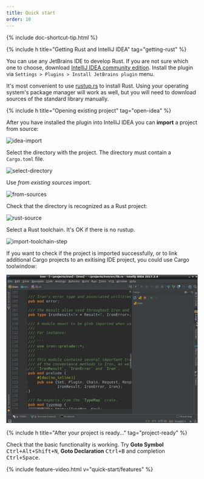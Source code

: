 ```yaml
---
title: Quick start
order: 10
---
```


{% include doc-shortcut-tip.html %}

{% include h title="Getting Rust and IntelliJ IDEA" tag="getting-rust" %}

You can use any JetBrains IDE to develop Rust. If you are not sure which one to
choose, download
[IntelliJ IDEA community edition](https://www.jetbrains.com/idea/). Install the
plugin via `Settings > Plugins > Install JetBrains plugin` menu.

It's most convenient to use [rustup.rs](https://rustup.rs/) to install Rust.
Using your operating system's package manager will work as well, but you will
need to download sources of the standard library manually.

{% include h title="Opening existing project" tag="open-idea" %}

After you have installed the plugin into IntelliJ IDEA you can **import** a
project from source:

![idea-import](/assets/quick-start/import-project.png)

Select the directory with the project. The directory must contain a `Cargo.toml`
file.

![select-directory](/assets/quick-start/select-project.png)

Use _from existing sources_ import.

![from-sources](/assets/quick-start/import-from-existing-sources.png)

Check that the directory is recognized as a Rust project:

![rust-source](/assets/quick-start/rust-source.png)

Select a Rust toolchain. It's OK if there is no rustup.

![import-toolchain-step](/assets/quick-start/import-toolchain-setup.png)

If you want to check if the project is imported successfully, or to link
additional Cargo projects to an exitising IDE project, you could use Cargo
toolwindow:

![cargo-toolwindow](/assets/quick-start/cargo-toolwindow.png)

{% include h title="After your project is ready..." tag="project-ready" %}

Check that the basic functionality is working. Try **Goto Symbol**
<kbd>Ctrl+Alt+Shift+N</kbd>, **Goto Declaration** <kbd>Ctrl+B</kbd> and
completion <kbd>Ctrl+Space</kbd>.


{% include feature-video.html v="quick-start/features" %}
